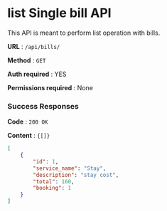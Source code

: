 # list Single bill API

This API is meant to perform list operation with bills.

**URL** : `/api/bills/`

**Method** : `GET`

**Auth required** : YES

**Permissions required** : None

### Success Responses

**Code** : `200 OK`

**Content** : `{[]}`

```json
[
    {
        "id": 1,
        "service_name": "Stay",
        "description": "stay cost",
        "total": 160,
        "booking": 1
    }
]
```